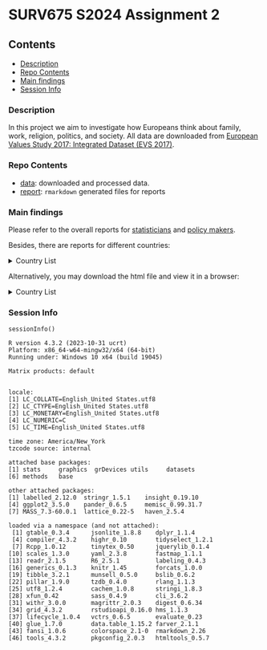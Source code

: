# SURV675 S2024 Assignment 2


## Contents

- [Description](#description)
- [Repo Contents](#repo-contents)
- [Main findings](#main-findings)
- [Session Info](#session-info)


### Description

In this project we aim to investigate how Europeans think about family, work, religion, politics, and society. All data are downloaded from [European Values Study 2017: Integrated Dataset (EVS 2017)](https://search.gesis.org/research_data/ZA7500).


### Repo Contents 

- [data](./data): downloaded and processed data.
- [report](./reports): `rmarkdown` generated files for reports


### Main findings 

Please refer to the overall reports for [statisticians](./reports/Report-for-statisticians.pdf) and [policy makers](./reports/Report-for-policy-makers.pdf). 

Besides, there are reports for different countries:
<details>
<summary>Country List</summary> 
 
* [Albania](./reports/Report-for-country-Albania.md) 
* [Azerbaijan](./reports/Report-for-country-Azerbaijan.md) 
* [Austria](./reports/Report-for-country-Austria.md) 
* [Armenia](./reports/Report-for-country-Armenia.md) 
* [Bosnia and Herzegovina](./reports/Report-for-country-Bosnia-and-Herzegovina.md) 
* [Bulgaria](./reports/Report-for-country-Bulgaria.md) 
* [Belarus](./reports/Report-for-country-Belarus.md) 
* [Croatia](./reports/Report-for-country-Croatia.md) 
* [Czechia](./reports/Report-for-country-Czechia.md) 
* [Denmark](./reports/Report-for-country-Denmark.md) 
* [Estonia](./reports/Report-for-country-Estonia.md) 
* [Finland](./reports/Report-for-country-Finland.md) 
* [France](./reports/Report-for-country-France.md) 
* [Georgia](./reports/Report-for-country-Georgia.md) 
* [Germany](./reports/Report-for-country-Germany.md) 
* [Hungary](./reports/Report-for-country-Hungary.md) 
* [Iceland](./reports/Report-for-country-Iceland.md) 
* [Italy](./reports/Report-for-country-Italy.md) 
* [Latvia](./reports/Report-for-country-Latvia.md) 
* [Lithuania](./reports/Report-for-country-Lithuania.md) 
* [Montenegro](./reports/Report-for-country-Montenegro.md) 
* [Netherlands](./reports/Report-for-country-Netherlands.md) 
* [Norway](./reports/Report-for-country-Norway.md) 
* [Poland](./reports/Report-for-country-Poland.md) 
* [Portugal](./reports/Report-for-country-Portugal.md) 
* [Romania](./reports/Report-for-country-Romania.md) 
* [Russia](./reports/Report-for-country-Russia.md) 
* [Serbia](./reports/Report-for-country-Serbia.md) 
* [Slovakia](./reports/Report-for-country-Slovakia.md) 
* [Slovenia](./reports/Report-for-country-Slovenia.md) 
* [Spain](./reports/Report-for-country-Spain.md) 
* [Sweden](./reports/Report-for-country-Sweden.md) 
* [Switzerland](./reports/Report-for-country-Switzerland.md) 
* [Ukraine](./reports/Report-for-country-Ukraine.md) 
* [North Macedonia](./reports/Report-for-country-North-Macedonia.md) 
* [Great Britain](./reports/Report-for-country-Great-Britain.md) 

</details>

Alternatively, you may download the html file and view it in a browser:
<details>
<summary>Country List</summary> 
 
* [Albania](./reports/Report-for-country-Albania.html) 
* [Azerbaijan](./reports/Report-for-country-Azerbaijan.html) 
* [Austria](./reports/Report-for-country-Austria.html) 
* [Armenia](./reports/Report-for-country-Armenia.html) 
* [Bosnia and Herzegovina](./reports/Report-for-country-Bosnia-and-Herzegovina.md) 
* [Bulgaria](./reports/Report-for-country-Bulgaria.html) 
* [Belarus](./reports/Report-for-country-Belarus.html) 
* [Croatia](./reports/Report-for-country-Croatia.html) 
* [Czechia](./reports/Report-for-country-Czechia.html) 
* [Denmark](./reports/Report-for-country-Denmark.html) 
* [Estonia](./reports/Report-for-country-Estonia.html) 
* [Finland](./reports/Report-for-country-Finland.html) 
* [France](./reports/Report-for-country-France.html) 
* [Georgia](./reports/Report-for-country-Georgia.html) 
* [Germany](./reports/Report-for-country-Germany.html) 
* [Hungary](./reports/Report-for-country-Hungary.html) 
* [Iceland](./reports/Report-for-country-Iceland.html) 
* [Italy](./reports/Report-for-country-Italy.html) 
* [Latvia](./reports/Report-for-country-Latvia.html) 
* [Lithuania](./reports/Report-for-country-Lithuania.html) 
* [Montenegro](./reports/Report-for-country-Montenegro.html) 
* [Netherlands](./reports/Report-for-country-Netherlands.html) 
* [Norway](./reports/Report-for-country-Norway.html) 
* [Poland](./reports/Report-for-country-Poland.html) 
* [Portugal](./reports/Report-for-country-Portugal.html) 
* [Romania](./reports/Report-for-country-Romania.html) 
* [Russia](./reports/Report-for-country-Russia.html) 
* [Serbia](./reports/Report-for-country-Serbia.html) 
* [Slovakia](./reports/Report-for-country-Slovakia.html) 
* [Slovenia](./reports/Report-for-country-Slovenia.html) 
* [Spain](./reports/Report-for-country-Spain.html) 
* [Sweden](./reports/Report-for-country-Sweden.html) 
* [Switzerland](./reports/Report-for-country-Switzerland.html) 
* [Ukraine](./reports/Report-for-country-Ukraine.html) 
* [North Macedonia](./reports/Report-for-country-North-Macedonia.md) 
* [Great Britain](./reports/Report-for-country-Great-Britain.md) 

</details>


### Session Info


```
sessionInfo()

R version 4.3.2 (2023-10-31 ucrt)
Platform: x86_64-w64-mingw32/x64 (64-bit)
Running under: Windows 10 x64 (build 19045)

Matrix products: default


locale:
[1] LC_COLLATE=English_United States.utf8 
[2] LC_CTYPE=English_United States.utf8   
[3] LC_MONETARY=English_United States.utf8
[4] LC_NUMERIC=C                          
[5] LC_TIME=English_United States.utf8    

time zone: America/New_York
tzcode source: internal

attached base packages:
[1] stats     graphics  grDevices utils     datasets 
[6] methods   base     

other attached packages:
[1] labelled_2.12.0  stringr_1.5.1    insight_0.19.10 
[4] ggplot2_3.5.0    pander_0.6.5     memisc_0.99.31.7
[7] MASS_7.3-60.0.1  lattice_0.22-5   haven_2.5.4     

loaded via a namespace (and not attached):
 [1] gtable_0.3.4      jsonlite_1.8.8    dplyr_1.1.4      
 [4] compiler_4.3.2    highr_0.10        tidyselect_1.2.1 
 [7] Rcpp_1.0.12       tinytex_0.50      jquerylib_0.1.4  
[10] scales_1.3.0      yaml_2.3.8        fastmap_1.1.1    
[13] readr_2.1.5       R6_2.5.1          labeling_0.4.3   
[16] generics_0.1.3    knitr_1.45        forcats_1.0.0    
[19] tibble_3.2.1      munsell_0.5.0     bslib_0.6.2      
[22] pillar_1.9.0      tzdb_0.4.0        rlang_1.1.3      
[25] utf8_1.2.4        cachem_1.0.8      stringi_1.8.3    
[28] xfun_0.42         sass_0.4.9        cli_3.6.2        
[31] withr_3.0.0       magrittr_2.0.3    digest_0.6.34    
[34] grid_4.3.2        rstudioapi_0.16.0 hms_1.1.3        
[37] lifecycle_1.0.4   vctrs_0.6.5       evaluate_0.23    
[40] glue_1.7.0        data.table_1.15.2 farver_2.1.1     
[43] fansi_1.0.6       colorspace_2.1-0  rmarkdown_2.26   
[46] tools_4.3.2       pkgconfig_2.0.3   htmltools_0.5.7  
```



